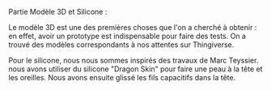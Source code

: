 Partie Modèle 3D et Silicone :

Le modèle 3D est une des premières choses que l'on a cherché à obtenir : en effet, avoir un prototype est indispensable pour faire des tests.
On a trouvé des modèles correspondants à nos attentes sur Thingiverse.

Pour le silicone, nous nous sommes inspirés des travaux de Marc Teyssier. nous avons utiliser du silicone "Dragon Skin" pour faire une peau à la tête et les oreilles. Nous avons ensuite glissé les fils capacitifs dans la tête.